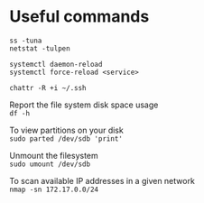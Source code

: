# Useful commands
`ss -tuna`  
`netstat -tulpen`  

`systemctl daemon-reload`  
`systemctl force-reload <service>`  
  
`chattr -R +i ~/.ssh`  

Report the file system disk space usage  
`df -h`  

To view partitions on your disk  
`sudo parted /dev/sdb 'print'`  

Unmount the filesystem  
`sudo umount /dev/sdb`  

To scan available IP addresses in a given network  
`nmap -sn 172.17.0.0/24`
